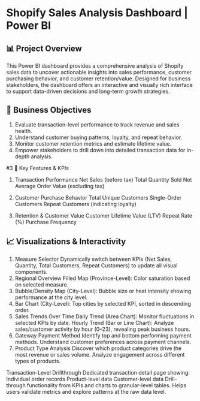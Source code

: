 # Shopify Sales Analysis Dashboard | Power BI
## 📊 Project Overview
This Power BI dashboard provides a comprehensive analysis of Shopify sales data to uncover actionable insights into sales performance, customer purchasing behavior, and customer retention/value. Designed for business stakeholders, the dashboard offers an interactive and visually rich interface to support data-driven decisions and long-term growth strategies.

## 🎯 Business Objectives
1. Evaluate transaction-level performance to track revenue and sales health.
2. Understand customer buying patterns, loyalty, and repeat behavior.
3. Monitor customer retention metrics and estimate lifetime value.
4. Empower stakeholders to drill down into detailed transaction data for in-depth analysis.

#3 📌 Key Features & KPIs
1. Transaction Performance
Net Sales (before tax)
Total Quantity Sold
Net Average Order Value (excluding tax)

2. Customer Purchase Behavior
Total Unique Customers
Single-Order Customers
Repeat Customers (indicating loyalty)

3. Retention & Customer Value
Customer Lifetime Value (LTV)
Repeat Rate (%)
Purchase Frequency

## 📈 Visualizations & Interactivity
1. Measure Selector
Dynamically switch between KPIs (Net Sales, Quantity, Total Customers, Repeat Customers) to update all visual components.
2. Regional Overview
Filled Map (Province-Level): Color saturation based on selected measure.
3. Bubble/Density Map (City-Level): Bubble size or heat intensity showing performance at the city level.
4. Bar Chart (City-Level): Top cities by selected KPI, sorted in descending order.
5. Sales Trends Over Time
Daily Trend (Area Chart): Monitor fluctuations in selected KPIs by date.
Hourly Trend (Bar or Line Chart): Analyze sales/customer activity by hour (0–23), revealing peak business hours.
6. Gateway Payment Method
Identify top and bottom performing payment methods.
Understand customer preferences across payment channels.
7. Product Type Analysis
Discover which product categories drive the most revenue or sales volume.
Analyze engagement across different types of products.


Transaction-Level Drillthrough
Dedicated transaction detail page showing:
Individual order records
Product-level data
Customer-level data
Drill-through functionality from KPIs and charts to granular-level tables.
Helps users validate metrics and explore patterns at the raw data level.
